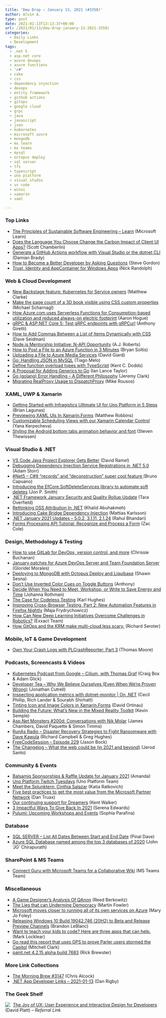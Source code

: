 ```yaml
---
title: 'Dew Drop – January 13, 2021 (#3358)'
author: Alvin A.
type: post
date: 2021-01-13T13:13:37+00:00
url: /2021/01/13/dew-drop-january-13-2021-3358/
categories:
  - Daily Links
  - Development
tags:
  - .net 5
  - asp.net core
  - azure devops
  - azure functions
  - 'c#'
  - cake
  - css
  - dependency injection
  - devops
  - entity framework
  - github actions
  - gitops
  - google cloud
  - grpc
  - java
  - javascript
  - json
  - kubernetes
  - microsoft azure
  - mongodb
  - ms learn
  - ms teams
  - mysql
  - octopus deploy
  - sql server
  - tfs
  - typescript
  - uno platform
  - visual studio
  - vs code
  - winui
  - xamarin
  - xaml

---
```

### <a name="top"></a>Top Links

  * <a href="https://docs.microsoft.com/en-us/learn/modules/sustainable-software-engineering-overview/?WT.mc_id=DOP-MVP-4025064" target="_blank" rel="noopener">The Principles of Sustainable Software Engineering &#8211; Learn</a> (Microsoft Learn)
  * <a href="https://devblogs.microsoft.com/sustainable-software/language-impact-on-ui-apps/?WT.mc_id=DOP-MVP-4025064" target="_blank" rel="noopener">Does the Language You Choose Change the Carbon Impact of Client UI Apps?</a> (Scott Chamberlin)
  * <a href="https://devblogs.microsoft.com/devops/generate-a-github-actions-workflow-with-visual-studio-or-the-dotnet-cli/?WT.mc_id=DOP-MVP-4025064" target="_blank" rel="noopener">Generate a GitHub Actions workflow with Visual Studio or the dotnet CLI</a> (Damian Brady)
  * <a href="https://www.stevejgordon.co.uk/how-to-become-a-better-developer-by-asking-questions" target="_blank" rel="noopener">How to Become a Better Developer by Asking Questions</a> (Steve Gordon)
  * <a href="http://feedproxy.google.com/~r/NicksNetTravels/~3/yQPMufX2F3w/" target="_blank" rel="noopener">Trust, Identity and AppContainer for Windows Apps</a> (Nick Randolph)



### <a name="web"></a>Web & Cloud Development

  * <a href="https://backstage.io/blog/2021/01/12/new-backstage-feature-kubernetes-for-service-owners.html" target="_blank" rel="noopener">New Backstage feature: Kubernetes for Service owners</a> (Matthew Clarke)
  * <a href="https://justmarkup.com/articles/2021-01-12-make-the-page-count-of-a-3d-book-visible-using-css-custom-properties/" target="_blank" rel="noopener">Make the page count of a 3D book visible using CSS custom properties</a> (Michael Scharnagl)
  * <a href="https://devblogs.microsoft.com/sustainable-software/how-azure-com-uses-serverless-functions-for-consumption-based-utilization-and-reduced-always-on-electric-footprint/?WT.mc_id=DOP-MVP-4025064" target="_blank" rel="noopener">How Azure.com uses Serverless Functions for Consumption-based utilization and reduced always-on electric footprint</a> (Aaron Hogue)
  * <a href="https://anthonygiretti.com/2021/01/13/grpc-asp-net-core-5-test-grpc-endpoints-with-grpcurl/" target="_blank" rel="noopener">gRPC & ASP.NET Core 5: Test gRPC endpoints with gRPCurl</a> (Anthony Giretti)
  * <a href="https://css-tricks.com/how-to-add-commas-between-a-list-of-items-dynamically-with-css/" target="_blank" rel="noopener">How to Add Commas Between a List of Items Dynamically with CSS</a> (Dave Seidman)
  * <a href="https://medium.com/@nodejs/node-js-mentorship-initiative-n-api-opportunity-f5e977694631?source=rss-96cd9a1fb56------2" target="_blank" rel="noopener">Node.js Mentorship Initiative: N-API Opportunity</a> (A.J. Roberts)
  * <a href="https://devblogs.microsoft.com/premier-developer/how-to-post-a-file-to-an-azure-function-in-3-minutes/?WT.mc_id=DOP-MVP-4025064" target="_blank" rel="noopener">How to Post a File to an Azure Function in 3 Minutes</a> (Bryan Soltis)
  * <a href="http://davidgiard.com/2021/01/13/UploadingAFileToAzureMediaServices.aspx" target="_blank" rel="noopener">Uploading a File to Azure Media Services</a> (David Giard)
  * <a href="https://hackernoon.com/go-handling-json-in-mysql-su2h31wg?source=rss" target="_blank" rel="noopener">Go: Handling JSON in MySQL</a> (Tiago Melo)
  * <a href="https://kentcdodds.com/blog/define-function-overload-types-with-type-script" target="_blank" rel="noopener">Define function overload types with TypeScript</a> (Kent C. Dodds)
  * <a href="https://blog.golang.org/generics-proposal" target="_blank" rel="noopener">A Proposal for Adding Generics to Go</a> (Ian Lance Taylor)
  * <a href="https://jeremybytes.blogspot.com/2021/01/go-golang-error-handling-different.html" target="_blank" rel="noopener">Go (golang) Error Handling &#8211; A Different Philosophy</a> (Jeremy Clark)
  * <a href="https://devblogs.microsoft.com/dotnet/migrating-realproxy-usage-to-dispatchproxy/?WT.mc_id=DOP-MVP-4025064" target="_blank" rel="noopener">Migrating RealProxy Usage to DispatchProxy</a> (Mike Rousos)



### <a name="silverlight"></a>XAML, UWP & Xamarin

  * <a href="https://brianlagunas.com/getting-started-with-infragistics-ultimate-ui-for-uno-platform-in-5-steps/" target="_blank" rel="noopener">Getting Started with Infragistics Ultimate UI for Uno Platform in 5 Steps</a> (Brian Lagunas)
  * <a href="https://www.mfractor.com/blogs/news/previewing-xaml-uis-in-xamarin-forms" target="_blank" rel="noopener">Previewing XAML UIs In Xamarin.Forms</a> (Matthew Robbins)
  * <a href="https://www.telerik.com/blogs/customizable-scheduling-views-xamarin-calendar-control" target="_blank" rel="noopener">Customizable Scheduling Views with our Xamarin Calendar Control</a> (Yana Kerpecheva)
  * <a href="https://www.thewissen.io/styling-the-android-bottom-tabs-animation-behavior-and-font/?utm_source=rss&utm_medium=rss&utm_campaign=styling-the-android-bottom-tabs-animation-behavior-and-font" target="_blank" rel="noopener">Styling the Android bottom tabs animation behavior and font</a> (Steven Thewissen)



### <a name="dotnet"></a>Visual Studio & .NET

  * <a href="https://visualstudiomagazine.com/articles/2021/01/12/vs-code-java-dec20.aspx" target="_blank" rel="noopener">VS Code Java Project Explorer Gets Better</a> (David Ramel)
  * <a href="https://adamstorr.azurewebsites.net/blog/debugging-dependency-injection-service-registrations-in-net5.0" target="_blank" rel="noopener">Debugging Dependency Injection Service Registrations in .NET 5.0</a> (Adam Storr)
  * <a href="http://feedproxy.google.com/~r/elbruno/~3/STKwnpGFz20/" target="_blank" rel="noopener">#Net5 – C#9 “records” and “deconstruction” super cool feature </a> (Bruno Capuano)
  * <a href="https://www.thereformedprogrammer.net/introducing-the-efcore-softdeleteservices-library-to-automate-soft-deletes/" target="_blank" rel="noopener">Introducing the EfCore.SoftDeleteServices library to automate soft deletes</a> (Jon P. Smith)
  * <a href="https://devblogs.microsoft.com/dotnet/net-framework-january-security-and-quality-rollup-update/?WT.mc_id=DOP-MVP-4025064" target="_blank" rel="noopener">.NET Framework January Security and Quality Rollup Update</a> (Tara Overfield)
  * <a href="https://khalidabuhakmeh.com/rethinking-oss-attribution-in-net" target="_blank" rel="noopener">Rethinking OSS Attribution In .NET</a> (Khalid Abuhakmeh)
  * <a href="https://www.devlead.se/posts/2021/2021-01-12-introducing-cake-bridge-dependency-injection" target="_blank" rel="noopener">Introducing Cake Bridge Dependency Injection</a> (Mattias Karlsson)
  * <a href="https://devblogs.microsoft.com/dotnet/net-january-2021/?WT.mc_id=DOP-MVP-4025064" target="_blank" rel="noopener">.NET January 2021 Updates – 5.0.2, 3.1.11, 2.1.24</a> (Rahul Bhandari)
  * <a href="https://www.leadtools.com/blog/document-imaging/forms-recognition-processing/forms-processing-api-tutorial-recognize-process-form/" target="_blank" rel="noopener">Forms Processing API Tutorial: Recognize and Process a Form</a> (Zac Cole)



### <a name="design"></a>Design, Methodology & Testing

  * <a href="https://about.gitlab.com/blog/2021/01/12/learn-gitlab-devops-version-control/" target="_blank" rel="noopener">How to use GitLab for DevOps, version control, and more</a> (Chrissie Buchanan)
  * <a href="https://devblogs.microsoft.com/devops/january-patches-for-azure-devops-server-and-team-foundation-server/?WT.mc_id=DOP-MVP-4025064" target="_blank" rel="noopener">January patches for Azure DevOps Server and Team Foundation Server</a> (Gloridel Morales)
  * <a href="http://feedproxy.google.com/~r/OctopusDeploy/~3/SQQ5Qz_4-N0/octopus-mongodb" target="_blank" rel="noopener">Deploying to MongoDB with Octopus Deploy and Liquibase</a> (Shawn Sesna)
  * <a href="http://feedproxy.google.com/~r/uxmovement/~3/oqiCCOJRfQw/" target="_blank" rel="noopener">Don’t Use Inverted Color Cues on Toggle Buttons</a> (Anthony)
  * <a href="http://feedproxy.google.com/~r/ManagingProductDevelopment/~3/286CNWr1LdI/" target="_blank" rel="noopener">Decide When You Need to Meet, Workshop, or Write to Save Energy and Time</a> (Johanna Rothman)
  * <a href="https://feeds.telerik.com/link/10828/14213069/case-for-codeless-testing" target="_blank" rel="noopener">The Case for Codeless Testing</a> (Karl Hughes)
  * <a href="https://hacks.mozilla.org/2021/01/improving-cross-browser-testing-part-2-new-automation-features-in-firefox-nightly/" target="_blank" rel="noopener">Improving Cross-Browser Testing, Part 2: New Automation Features in Firefox Nightly</a> (Maja Frydrychowicz)
  * <a href="https://blog.exxactcorp.com/deep-learning-initiatives-for-challenges-in-robotics/?utm_medium=Feed&utm_source=Syndication" target="_blank" rel="noopener">How Can New Deep Learning Initiatives Overcome Challenges in Robotics?</a> (Exxact Team)
  * <a href="https://seroter.com/2021/01/12/how-gitops-and-the-krm-make-multi-cloud-less-scary/" target="_blank" rel="noopener">How GitOps and the KRM make multi-cloud less scary.</a> (Richard Seroter)



### <a name="mobile"></a>Mobile, IoT & Game Development

  * <a href="https://www.bignerdranch.com/blog/own-your-crash-logs-with-plcrashreporter-part-3/" target="_blank" rel="noopener">Own Your Crash Logs with PLCrashReporter: Part 3</a> (Thomas Moore)



### <a name="podcasts"></a>Podcasts, Screencasts & Videos

  * <a href="https://kubernetespodcast.com/episode/133-cilium/" target="_blank" rel="noopener">Kubernetes Podcast from Google &#8211; Cilium, with Thomas Graf</a> (Craig Box & Adam Glick)
  * <a href="https://developertea.simplecast.com/episodes/why-we-believe-ourselves-even-when-were-proven-wrong-9c1UQXIB" target="_blank" rel="noopener">Developer Tea &#8211; Why We Believe Ourselves (Even When We&#8217;re Proven Wrong)</a> (Jonathan Cutrell)
  * <a href="https://channel9.msdn.com/Shows/On-NET/Inspecting-application-metrics-with-dotnet-monitor?WT.mc_id=DOP-MVP-4025064" target="_blank" rel="noopener">Inspecting application metrics with dotnet-monitor | On .NET</a> (Cecil Phillip, Rich Lander & Sourabh Shirhatt)
  * <a href="http://www.youtube.com/watch?v=hAKIjIXLuLg" target="_blank" rel="noopener">Tinting Icon and Image Colors in Xamarin.Forms</a> (David Ortinau)
  * <a href="http://www.youtube.com/watch?v=NzQBZMtOieQ" target="_blank" rel="noopener">Building the Future: What&#8217;s New in the Mixed Reality Toolkit</a> (Kevin Semple)
  * <a href="http://www.youtube.com/watch?v=6B7IDr5Gvmc" target="_blank" rel="noopener">Asp.Net Monsters #200d: Conversations with Nik Molar</a> (James Chambers, David Paquette & Simon Timms)
  * <a href="http://feedproxy.google.com/~r/RunaAsRadioWma/~3/tUcybe39Bto/default.aspx" target="_blank" rel="noopener">RunAs Radio &#8211; Disaster Recovery Strategies to Fight Ransomware with Dave Kawula</a> (Richard Campbell & Greg Hughes)
  * <a href="http://www.youtube.com/watch?v=3nBLcKH6Beg" target="_blank" rel="noopener">FreeCodeSession &#8211; Episode 229</a> (Jason Bock)
  * <a href="https://changelog.com/podcast/426" target="_blank" rel="noopener">The Changelog &#8211; What the web could be (in 2021 and beyond)</a> (Jerod Santo)



### <a name="events"></a>Community & Events

  * <a href="https://balsamiq.com/company/news/january-2021-sponsorships/" target="_blank" rel="noopener">Balsamiq Sponsorships & Raffle Update for January 2021</a> (Amanda)
  * <a href="https://platform.uno/blog/uno-platform-twitch-tuesdays/" target="_blank" rel="noopener">Uno Platform Twitch Tuesdays</a> (Uno Platform Team)
  * <a href="https://www.splunk.com/en_us/blog/splunklife/meet-the-splunktern-cinthia-salazar.html" target="_blank" rel="noopener">Meet the Splunktern: Cinthia Salazar</a> (Katia Ratkovich)
  * <a href="https://blogs.partner.microsoft.com/mpn/five-best-practices-to-get-the-most-value-from-the-microsoft-partner-network/" target="_blank" rel="noopener">Five best practices to get the most value from the Microsoft Partner Network</a> (Dan Truax)
  * <a href="http://feedproxy.google.com/~r/blogspot/MKuf/~3/YKHR6scAlhs/" target="_blank" rel="noopener">Our continuing support for Dreamers</a> (Kent Walker)
  * <a href="https://heragenda.com/3-impactful-ways-to-give-back-in-2021/" target="_blank" rel="noopener">3 Impactful Ways To Give Back In 2021</a> (Serena Edwards)
  * <a href="https://www.pulumi.com/blog/upcoming-events-2021-jan-march/" target="_blank" rel="noopener">Pulumi: Upcoming Workshops and Events</a> (Sophia Parafina)



### <a name="sql"></a>Database

  * <a href="https://blog.sqlauthority.com/2021/01/13/sql-server-list-all-dates-between-start-and-end-date/?utm_source=rss&utm_medium=rss&utm_campaign=sql-server-list-all-dates-between-start-and-end-date" target="_blank" rel="noopener">SQL SERVER – List All Dates Between Start and End Date</a> (Pinal Dave)
  * <a href="https://azure.microsoft.com/blog/azure-sql-database-named-among-the-top-3-databases-of-2020/?WT.mc_id=DOP-MVP-4025064" target="_blank" rel="noopener">Azure SQL Database named among the top 3 databases of 2020</a> (John &#8216;JG&#8217; Chirapurath)



### <a name="sp"></a>SharePoint & MS Teams

  * <a href="https://techcommunity.microsoft.com/t5/microsoft-teams-blog/connect-guru-with-microsoft-teams-for-a-collaborative-wiki/ba-p/2051229?WT.mc_id=DOP-MVP-4025064" target="_blank" rel="noopener">Connect Guru with Microsoft Teams for a Collaborative Wiki</a> (MS Teams Team)



### <a name="misc"></a>Miscellaneous

  * <a href="https://medium.com/curiouserinstitute/a-game-designers-analysis-of-qanon-580972548be5" target="_blank" rel="noopener">A Game Designer’s Analysis Of QAnon</a> (Reed Berkowitz)
  * <a href="https://martinfowler.com/articles/202101-lies-and-democracy.html" target="_blank" rel="noopener">The Lies that can Undermine Democracy</a> (Martin Fowler)
  * <a href="https://www.zdnet.com/article/microsoft-moves-closer-to-running-all-of-its-own-services-on-azure/#ftag=RSSbaffb68" target="_blank" rel="noopener">Microsoft moves closer to running all of its own services on Azure</a> (Mary Jo Foley)
  * <a href="https://blogs.windows.com/windows-insider/2021/01/12/releasing-windows-10-build-19042-746-20h2-to-beta-and-release-preview-channels/?WT.mc_id=WD-MVP-4025064" target="_blank" rel="noopener">Releasing Windows 10 Build 19042.746 (20H2) to Beta and Release Preview Channels</a> (Brandon LeBlanc)
  * <a href="https://stackoverflow.blog/2021/01/12/want-to-teach-your-kids-to-code-here-are-three-apps-that-can-help/" target="_blank" rel="noopener">Want to teach your kids to code? Here are three apps that can help.</a> (Mark Locklear)
  * <a href="https://www.theverge.com/2021/1/12/22227986/gizmodo-parler-gps-data-shows-capitol-mob-locations" target="_blank" rel="noopener">Go read this report that uses GPS to prove Parler users stormed the Capitol</a> (Mitchell Clark)
  * <a href="https://blog.getpaint.net/2021/01/12/paint-net-4-2-15-alpha-build-7683/" target="_blank" rel="noopener">paint.net 4.2.15 alpha build 7683</a> (Rick Brewster)



### <a name="links"></a>More Link Collections

  * <a href="http://feedproxy.google.com/~r/ReflectivePerspective/~3/gcrCr249i34/" target="_blank" rel="noopener">The Morning Brew #3147</a> (Chris Alcock)
  * <a href="https://links.danrigby.com/2021/01/app-developer-links-2021-01-13/" target="_blank" rel="noopener">.NET App Developer Links &#8211; 2021-01-13</a> (Dan Rigby)



### <a name="shelf"></a>The Geek Shelf

<a href="https://www.amazon.com/dp/013427671X/?tag=amavin-20" target="_blank" rel="noopener"><img decoding="async" align="left" style="margin: 0px 5px 0px 0px; border: 0px currentcolor; border-image: none; float: left; display: inline; background-image: none;" src="https://m.media-amazon.com/images/I/41xVnZ97W4L._SS135_.jpg" border="0" /></a>&nbsp;<a href="https://www.amazon.com/dp/013427671X/?tag=amavin-20" target="_blank" rel="noopener">The Joy of UX: User Experience and Interactive Design for Developers</a> (David Platt) _&#8211; Referral Link_